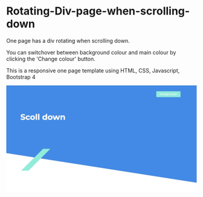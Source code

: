 # Rotating-Div-page-when-scrolling-down
One page has a div rotating when scrolling down.

You can switchover between background colour and main colour by clicking the 'Change colour' button.

This is a responsive one page template using HTML, CSS, Javascript, Bootstrap 4

![Screenshot](screenshot.jpeg)
